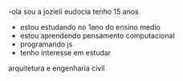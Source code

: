 -ola sou a jozieli eudocia tenho 15 anos
- estou estudando no 1ano do ensino medio
- estou aprendendo pensamento computacional
- programando js
- tenho interesse em estudar 

arquitetura e engenharia civil

